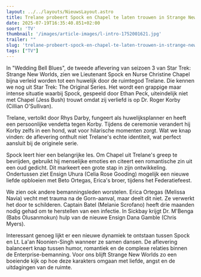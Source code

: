 ```yaml
---
layout: ../../layouts/NieuwsLayout.astro
title: Trelane probeert Spock en Chapel te laten trouwen in Strange New Worlds
date: 2025-07-19T16:35:40.851+02:00
soort: 'TV'
thumbnail: '/images/article-images/l-intro-1752001621.jpg'
trailer: ""
slug: 'trelane-probeert-spock-en-chapel-te-laten-trouwen-in-strange-new-worlds'
tags: ["TV"]
---
```


In "Wedding Bell Blues", de tweede aflevering van seizoen 3 van Star Trek:
Strange New Worlds, zien we Lieutenant Spock en Nurse Christine Chapel bijna
verleid worden tot een huwelijk door de ruimtegod Trelane. Die kennen we nog uit
Star Trek: The Original Series. Het wordt een grappige maar intense situatie
waarbij Spock, gespeeld door Ethan Peck, uiteindelijk niet met Chapel (Jess
Bush) trouwt omdat zij verliefd is op Dr. Roger Korby (Cillian O'Sullivan).

Trelane, vertolkt door Rhys Darby, fungeert als huwelijksplanner en heeft een
persoonlijke vendetta tegen Korby. Tijdens de ceremonie verandert hij Korby
zelfs in een hond, wat voor hilarische momenten zorgt. Wat we knap vinden: de
aflevering onthult niet Trelane's echte identiteit, wat perfect aansluit bij de
originele serie.

Spock leert hier een belangrijke les. Om Chapel uit Trelane's greep te
bevrijden, gebruikt hij menselijke emoties en citeert een romantische zin uit
een oud gedicht. Dit markeert een grote stap in zijn ontwikkeling. Ondertussen
ziet Ensign Uhura (Celia Rose Gooding) mogelijk een nieuwe liefde opbloeien met
Beto Ortegas, Erica's broer, tijdens het Federatiefeest.

We zien ook andere bemanningsleden worstelen. Erica Ortegas (Melissa Navia)
vecht met trauma na de Gorn-aanval, maar deelt dit niet. Ze verwerkt het door te
schilderen. Captain Batel (Melanie Scrofano) heeft drie maanden nodig gehad om
te herstellen van een infectie. In Sickbay krijgt Dr. M'Benga (Babs Olusanmokun)
hulp van de nieuwe Ensign Dana Gamble (Chris Myers).

Interessant genoeg lijkt er een nieuwe dynamiek te ontstaan tussen Spock en Lt.
La'an Noonien-Singh wanneer ze samen dansen. De aflevering balanceert knap
tussen humor, romantiek en de complexe relaties binnen de Enterprise-bemanning.
Voor ons blijft Strange New Worlds zo een boeiende kijk op hoe deze karakters
omgaan met liefde, angst en de uitdagingen van de ruimte.